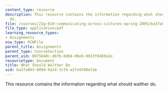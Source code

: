 ```yaml
---
content_type: resource
description: This resource contains the information regarding what should walther
  do.
file: /courses/21g-019-communicating-across-cultures-spring-2005/ba37a803089d9a243cf4a2fa9340e7ab_MIT21G_019S05_wh_sh_wal.pdf
file_type: application/pdf
learning_resource_types:
- Assignments
ocw_type: OCWFile
parent_title: Assignments
parent_type: CourseSection
parent_uid: 8075848c-dbfb-0db8-08e6-8013f0469a2e
resourcetype: Document
title: What Should Walther Do
uid: ba37a803-089d-9a24-3cf4-a2fa9340e7ab
---
```

This resource contains the information regarding what should walther do.

